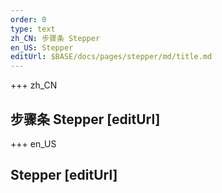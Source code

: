 ```yaml
---
order: 0
type: text
zh_CN: 步骤条 Stepper
en_US: Stepper
editUrl: $BASE/docs/pages/stepper/md/title.md
---
```


+++  zh_CN 
## 步骤条 Stepper [editUrl]


+++  en_US 
## Stepper [editUrl] 
